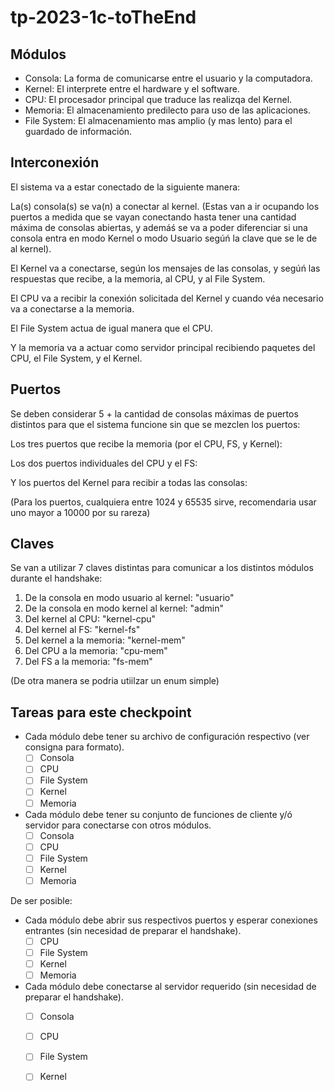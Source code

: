 # tp-2023-1c-toTheEnd

## Módulos

- Consola: La forma de comunicarse entre el usuario y la computadora.
- Kernel: El interprete entre el hardware y el software.
- CPU: El procesador principal que traduce las realizqa del Kernel.
- Memoria: El almacenamiento predilecto para uso de las aplicaciones.
- File System: El almacenamiento mas amplio (y mas lento) para el guardado de información.

## Interconexión

El sistema va a estar conectado de la siguiente manera:

La(s) consola(s) se va(n) a conectar al kernel. (Estas van a ir ocupando los puertos a medida que se vayan conectando hasta tener una cantidad máxima de consolas abiertas, y ademáś se va a poder diferenciar si una consola entra en modo Kernel o modo Usuario segúń la clave que se le de al kernel).

El Kernel va a conectarse, según los mensajes de las consolas, y segúń las respuestas que recibe, a la memoria, al CPU, y al File System.

El CPU va a recibir la conexión solicitada del Kernel y cuando véa necesario va a conectarse a la memoria.

El File System actua de igual manera que el CPU.

Y la memoria va a actuar como servidor principal recibiendo paquetes del CPU, el File System, y el Kernel.

## Puertos

Se deben considerar 5 + la cantidad de consolas máximas de puertos distintos para que el sistema funcione sin que se mezclen los puertos:

Los tres puertos que recibe la memoria (por el CPU, FS, y Kernel): 

Los dos puertos individuales del CPU y el FS: 

Y los puertos del Kernel para recibir a todas las consolas: 

(Para los puertos, cualquiera entre 1024 y 65535 sirve, recomendaria usar uno mayor a 10000 por su rareza)

## Claves

Se van a utilizar 7 claves distintas para comunicar a los distintos módulos durante el handshake:

1. De la consola en modo usuario al kernel: "usuario"
2. De la consola en modo kernel al kernel: "admin"
3. Del kernel al CPU: "kernel-cpu"
4. Del kernel al FS: "kernel-fs"
5. Del kernel a la memoria: "kernel-mem"
6. Del CPU a la memoria: "cpu-mem"
7. Del FS a la memoria: "fs-mem"

(De otra manera se podria utiilzar un enum simple)

## Tareas para este checkpoint

- Cada módulo debe tener su archivo de configuración respectivo (ver consigna para formato).
    - [ ] Consola
    - [ ] CPU
    - [ ] File System
    - [ ] Kernel
    - [ ] Memoria
- Cada módulo debe tener su conjunto de funciones de cliente y/ó servidor para conectarse con otros módulos.
    - [ ] Consola
    - [ ] CPU
    - [ ] File System
    - [ ] Kernel
    - [ ] Memoria

De ser posible:

- Cada módulo debe abrir sus respectivos puertos y esperar conexiones entrantes (sin necesidad de preparar el handshake).
    - [ ] CPU
    - [ ] File System
    - [ ] Kernel
    - [ ] Memoria

- Cada módulo debe conectarse al servidor requerido (sin necesidad de preparar el handshake).
    - [ ] Consola
    - [ ] CPU
    - [ ] File System
    - [ ] Kernel

